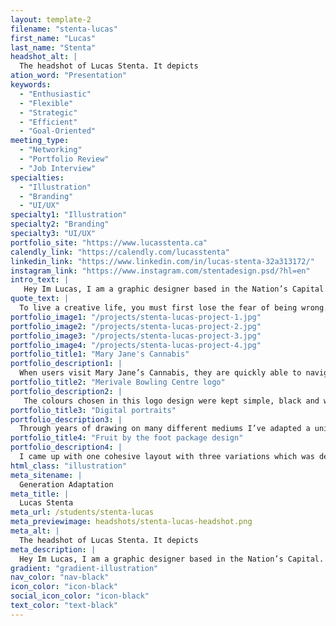 ```yaml
---
layout: template-2
filename: "stenta-lucas" 
first_name: "Lucas"
last_name: "Stenta"
headshot_alt: |
  The headshot of Lucas Stenta. It depicts
ation_word: "Presentation"
keywords:
  - "Enthusiastic"
  - "Flexible"
  - "Strategic"
  - "Efficient"
  - "Goal-Oriented"
meeting_type:
  - "Networking"
  - "Portfolio Review"
  - "Job Interview"
specialties:
  - "Illustration"
  - "Branding"
  - "UI/UX"
specialty1: "Illustration"
specialty2: "Branding"
specialty3: "UI/UX"
portfolio_site: "https://www.lucasstenta.ca"
calendly_link: "https://calendly.com/lucasstenta"
linkedin_link: "https://www.linkedin.com/in/lucas-stenta-32a313172/"
instagram_link: "https://www.instagram.com/stentadesign.psd/?hl=en"
intro_text: |
   Hey Im Lucas, I am a graphic designer based in the Nation’s Capital. I specialize in Illustration and branding. When away from my desk you can find me exploring coast to coast, gaining inspiration from nature while admiring all the beautiful things that Canada has to offer.
quote_text: |
  To live a creative life, you must first lose the fear of being wrong. - Joseph Chilton Pearce
portfolio_image1: "/projects/stenta-lucas-project-1.jpg"
portfolio_image2: "/projects/stenta-lucas-project-2.jpg"
portfolio_image3: "/projects/stenta-lucas-project-3.jpg"
portfolio_image4: "/projects/stenta-lucas-project-4.jpg"
portfolio_title1: "Mary Jane's Cannabis"
portfolio_description1: |
  When users visit Mary Jane’s Cannabis, they are quickly able to navigate an engaging and user friendly site. A high contrast colour pallet brings life into the site, and encourages more users to purchase their products.  The overall user interface of the website is clean and sleek, which allows a strong flow throughout the entire site.
portfolio_title2: "Merivale Bowling Centre logo"
portfolio_description2: |
   The colours chosen in this logo design were kept simple, black and white. As Merivale Bowling Centre is a glow-in-the-dark bowling alley, having a black and white logo will make their logo interact with the glow in the dark feature. For example, a white logo will glow when in a black light. Introducing a monochromatic design helps create a greater sense of professionalism than a more colourful ensemble would.
portfolio_title3: "Digital portraits"
portfolio_description3: |
  Through years of drawing on many different mediums I’ve adapted a unique illustration style. Its a cross between a caricature and a cartoon animation.
portfolio_title4: "Fruit by the foot package design"
portfolio_description4: |
  I came up with one cohesive layout with three variations which was dependent on the flavor.  This repackaging design will be beneficial for the target audience, as it combines both vibrant colours and an element of entertainment. After the children are done with their snack, they have a toy tape measure that was included in the design.  In addition to this, the packaging was printed in a vegetable ink and made of 100% recyclable material. 
html_class: "illustration"
meta_sitename: |
  Generation Adaptation
meta_title: |
  Lucas Stenta
meta_url: /students/stenta-lucas
meta_previewimage: headshots/stenta-lucas-headshot.png
meta_alt: |
  The headshot of Lucas Stenta. It depicts
meta_description: |
  Hey Im Lucas, I am a graphic designer based in the Nation’s Capital. I specialize in Illustration and branding. When away from my desk you can find me exploring coast to coast, gaining inspiration from nature while admiring all the beautiful things that Canada has to offer.
gradient: "gradient-illustration"
nav_color: "nav-black"
icon_color: "icon-black"
social_icon_color: "icon-black"
text_color: "text-black"
---
```


